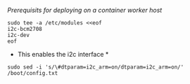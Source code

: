 *Prerequisits for deploying on a container worker host*

```
sudo tee -a /etc/modules <<eof
i2c-bcm2708
i2c-dev
eof
```
* This enables the i2c interface *

```
sudo sed -i 's/\#dtparam=i2c_arm=on/dtparam=i2c_arm=on/' /boot/config.txt
```